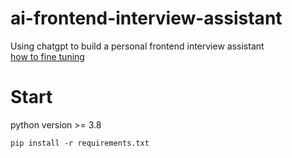 # ai-frontend-interview-assistant
Using chatgpt to build a personal frontend interview assistant  
[how to fine tuning](https://platform.openai.com/docs/guides/fine-tuning)   

# Start
python version >= 3.8
```shell
pip install -r requirements.txt
```
